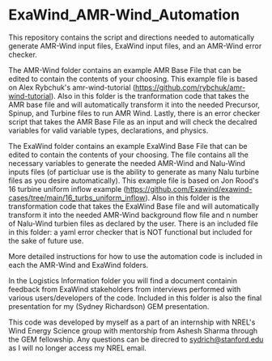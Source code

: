 # ExaWind_AMR-Wind_Automation
This repository contains the script and directions needed to automatically generate AMR-Wind input files, ExaWind input files, and an AMR-Wind error checker. 

The AMR-Wind folder contains an example AMR Base File that can be edited to contain the contents of your choosing. This example file is based on Alex Rybchuk's amr-wind-tutorial (https://github.com/rybchuk/amr-wind-tutorial). Also in this folder is the tranformation code that takes the AMR base file and will automatically transform it into the needed Precursor, Spinup, and Turbine files to run AMR Wind. Lastly, there is an error checker script that takes the AMR Base File as an input and will check the decalred variables for valid variable types, declarations, and physics.

The ExaWind folder contains an example ExaWind Base File that can be edited to contain the contents of your choosing. The file contains all the necessary variables to generate the needed AMR-Wind and Nalu-Wind inputs files (of particluar use is the ability to generate as many Nalu turbine files as you desire automatically). This example file is based on Jon Rood's 16 turbine uniform inflow example (https://github.com/Exawind/exawind-cases/tree/main/16_turbs_uniform_inflow). Also in this folder is the transformation code that takes the ExaWind Base file and will automatically transform it into the needed AMR-Wind background flow file and n number of Nalu-Wind turbien files as declared by the user. There is an included file in this folder: a yaml error checker that is NOT functional but included for the sake of future use.

More detailed instructions for how to use the automation code is included in each the AMR-Wind and ExaWind folders.

In the Logistics Information folder you will find a document containin feedback from ExaWind stakeholders from interviews performed with various users/developers of the code. Included in this folder is also the final presentation for my (Sydney Richardson) GEM presentation.

This code was developed by myself as a part of an internship with NREL's Wind Energy Science group with mentorship from Ashesh Sharma through the GEM fellowship. Any questions can be direcred to sydrich@stanford.edu as I will no longer access my NREL email.
